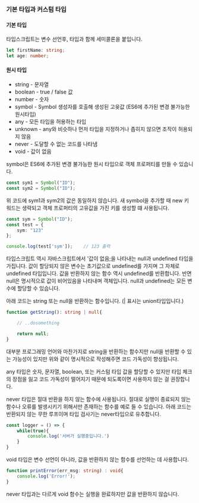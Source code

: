 
### 기본 타입과 커스텀 타입


#### 기본 타입

타입스크립트는 변수 선언후, 타입과 함께 세미콜론을 붙입니다.
```typescript
let firstName: string;
let age: number;
```

#### 원시 타입
+ string - 문자열
+ boolean - true / false 값
+ number - 숫자
+ symbol -  Symbol 생성자를 호출해 생성된 고윳값 (ES6에 추가된 변경 불가능한 원시타입)
+ any - 모든 타입을 허용하는 타입
+ unknown - any와 비슷하나 먼저 타입을 지정하거나 좁히지 않으면 조작이 허용되지 않음
+ never - 도달할 수 없는 코드를 나타냄
+ void - 값이 없음

symbol은 ES6에 추가된 변경 불가능한 원시 타입으로 객체 프로퍼티를 만들 수 있습니다.
```typescript
const sym1 = Symbol("ID");
const sym2 = Symbol("ID");
```

위 코드에 sym1과 sym2의 값은 동일하지 않습니다. 새 symbol을 추가할 때 new 키워드는 생략되고 객체 프로퍼티의 고유값을 가진 키를 생성할 떄 사용됩니다.
```typescript
const sym = Symbol("ID");
const test = {
    sym: "123"
};

console.log(test['sym']);    // 123 출력
```

타입스크립트 역시 자바스크립트에서 '값이 없음;을 나타내는 null과 undefined 타입을 가집니다.
값이 할당되지 않은 변수는 초기값으로 undefined를 가지며 그 자체로 undefined 타입입니다. 값을 반환하지 않는 함수 역시 undefined를 반환합니다. 반면 null은 명시적으로 값이 비어있음을 나타내며 객체입니다.
null과 undefined는 모든 변수에 할당할 수 있습니다.

아래 코드는 string 또는 null을 반환하는 함수입니다. (| 표시는 union타입입니다.)

```typescript
function getString(): string | null{

    // ..dosomething

    return null;
}
```

대부분 프로그래밍 언어와 마찬가지로 string을 반환하는 함수지만 null을 반환할 수 있는 가능성이 있지만 위와 같이 명시적으로 작성해주면 코드 가독성이 향상됩니다.


any 타입은 숫자, 문자열, boolean, 또는 커스텀 타입 값을 할당할 수 있지만 타입 체크의 장점을 잃고 코드 가독성이 떨어지기 때문에 되도록이면 사용하지 않는 걸 권장합니다.


never 타입은 절대 반환을 하지 않는 함수에 사용됩니다. 절대로 실행이 종료되지 않는 함수나 오류를 발생시키기 위해서만 존재하는 함수를 예로 들 수 있습니다. 아래 코드는 반환되지 않는 무한 루프이며 타입 검사기는 never타입으로 유추합니다.
```typescript
const logger = () => {
    while(true){
        console.log('서버가 실행중입니다.')
    }
}
```

void 타입은 변수 선언이 아니라, 값을 반환하지 않는 함수를 선언하는 데 사용합니다.
```typescript
function printError(err_msg: string) : void{
    console.log('Error!');
}
```
never 타입과는 다르게 void 함수는 실행을 완료하지만 값을 반환하지 않습니다.



